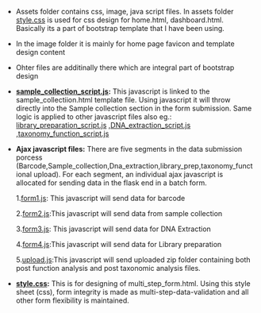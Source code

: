 * Assets folder contains  css, image, java script files. In assets folder [style.css](https://github.com/DecodeAge-Lab/decode-biome-db/blob/main/static/assets/css/style.css) is used for css design for home.html, dashboard.html.
Basically its a part of bootstrap template that I have been using.

* In the image folder it is  mainly for home page favicon and template design content

* Ohter files are additinally there which are integral part of bootstrap design

* **[sample_collection_script.js](https://github.com/DecodeAge-Lab/decode-biome-db/blob/main/static/sample_collection_script.js):**  This javascript is linked to the sample_collectiion.html template file. Using javascript it will throw directly into the Sample collection section in the form submission. Same logic is applied to other javascript files also eg.: [library_preparation_script.js](https://github.com/DecodeAge-Lab/decode-biome-db/blob/main/static/library_preparation_script.js) ,[DNA_extraction_script.js](https://github.com/DecodeAge-Lab/decode-biome-db/blob/main/static/DNA_extraction.js) ,[taxonomy_function_script.js](https://github.com/DecodeAge-Lab/decode-biome-db/blob/main/static/taxonomy_function_script.js)

* **Ajax javascript files:** There are five segments in the data submission  porcess (Barcode,Sample_collection,Dna_extraction,library_prep,taxonomy_functional upload). For each segment, an individual ajax javascript is allocated for sending data in the flask end in a batch form.
   
    1.[form1.js](https://github.com/DecodeAge-Lab/decode-biome-db/blob/main/static/form1.js): This javascript will send data for barcode
 
    2.[form2.js](https://github.com/DecodeAge-Lab/decode-biome-db/blob/main/static/form2.js):This javascript will send data from sample collection

    3.[form3.js](https://github.com/DecodeAge-Lab/decode-biome-db/blob/main/static/form3.js): This javascript will send data for DNA Extraction

    4.[form4.js](https://github.com/DecodeAge-Lab/decode-biome-db/blob/main/static/form4.js):This javascript will send data for Library preparation

    5.[upload.js](https://github.com/DecodeAge-Lab/decode-biome-db/blob/main/static/upload.js):This javascript will send uploaded zip folder containing both post function analysis and post taxonomic analysis files.
* **[style.css](https://github.com/DecodeAge-Lab/decode-biome-db/blob/main/static/style.css):** This is for  designing of multi_step_form.html. Using this style sheet (css), form integrity is made as multi-step-data-validation and all other form flexibility is maintained.
